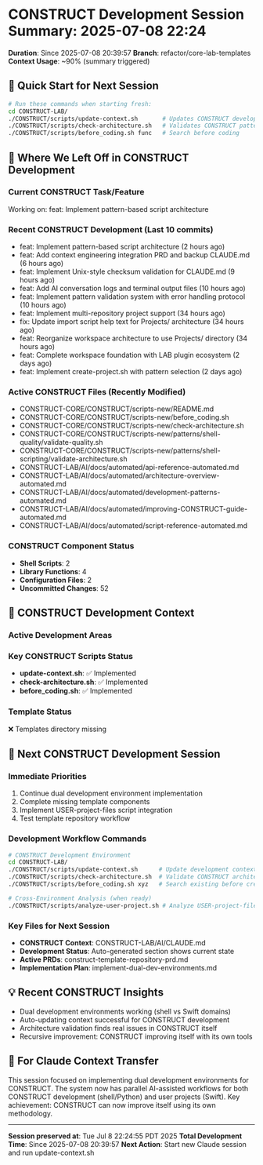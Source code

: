 # CONSTRUCT Development Session Summary: 2025-07-08 22:24
**Duration**: Since 2025-07-08 20:39:57
**Branch**: refactor/core-lab-templates
**Context Usage**: ~90% (summary triggered)

## 🎯 Quick Start for Next Session
```bash
# Run these commands when starting fresh:
cd CONSTRUCT-LAB/
./CONSTRUCT/scripts/update-context.sh       # Updates CONSTRUCT development context
./CONSTRUCT/scripts/check-architecture.sh   # Validates CONSTRUCT patterns
./CONSTRUCT/scripts/before_coding.sh func   # Search before coding
```

## 📍 Where We Left Off in CONSTRUCT Development

### Current CONSTRUCT Task/Feature
Working on: feat: Implement pattern-based script architecture

### Recent CONSTRUCT Development (Last 10 commits)
- feat: Implement pattern-based script architecture (2 hours ago)
- feat: Add context engineering integration PRD and backup CLAUDE.md (6 hours ago)
- feat: Implement Unix-style checksum validation for CLAUDE.md (9 hours ago)
- feat: Add AI conversation logs and terminal output files (10 hours ago)
- feat: Implement pattern validation system with error handling protocol (10 hours ago)
- feat: Implement multi-repository project support (34 hours ago)
- fix: Update import script help text for Projects/ architecture (34 hours ago)
- feat: Reorganize workspace architecture to use Projects/ directory (34 hours ago)
- feat: Complete workspace foundation with LAB plugin ecosystem (2 days ago)
- feat: Implement create-project.sh with pattern selection (2 days ago)

### Active CONSTRUCT Files (Recently Modified)
- CONSTRUCT-CORE/CONSTRUCT/scripts-new/README.md
- CONSTRUCT-CORE/CONSTRUCT/scripts-new/before_coding.sh
- CONSTRUCT-CORE/CONSTRUCT/scripts-new/check-architecture.sh
- CONSTRUCT-CORE/CONSTRUCT/scripts-new/patterns/shell-quality/validate-quality.sh
- CONSTRUCT-CORE/CONSTRUCT/scripts-new/patterns/shell-scripting/validate-architecture.sh
- CONSTRUCT-LAB/AI/docs/automated/api-reference-automated.md
- CONSTRUCT-LAB/AI/docs/automated/architecture-overview-automated.md
- CONSTRUCT-LAB/AI/docs/automated/development-patterns-automated.md
- CONSTRUCT-LAB/AI/docs/automated/improving-CONSTRUCT-guide-automated.md
- CONSTRUCT-LAB/AI/docs/automated/script-reference-automated.md

### CONSTRUCT Component Status
- **Shell Scripts**:        2
- **Library Functions**:        4
- **Configuration Files**:        2
- **Uncommitted Changes**:       52

## 🔧 CONSTRUCT Development Context

### Active Development Areas


### Key CONSTRUCT Scripts Status
- **update-context.sh**: ✅ Implemented
- **check-architecture.sh**: ✅ Implemented
- **before_coding.sh**: ✅ Implemented

### Template Status
❌ Templates directory missing

## 🚀 Next CONSTRUCT Development Session

### Immediate Priorities
1. Continue dual development environment implementation
2. Complete missing template components
3. Implement USER-project-files script integration
4. Test template repository workflow

### Development Workflow Commands
```bash
# CONSTRUCT Development Environment
cd CONSTRUCT-LAB/
./CONSTRUCT/scripts/update-context.sh      # Update development context
./CONSTRUCT/scripts/check-architecture.sh  # Validate CONSTRUCT architecture
./CONSTRUCT/scripts/before_coding.sh xyz   # Search existing before creating

# Cross-Environment Analysis (when ready)
./CONSTRUCT/scripts/analyze-user-project.sh # Analyze USER-project-files patterns
```

### Key Files for Next Session
- **CONSTRUCT Context**: CONSTRUCT-LAB/AI/CLAUDE.md
- **Development Status**: Auto-generated section shows current state
- **Active PRDs**: construct-template-repository-prd.md
- **Implementation Plan**: implement-dual-dev-environments.md

## 💡 Recent CONSTRUCT Insights
- Dual development environments working (shell vs Swift domains)
- Auto-updating context successful for CONSTRUCT development
- Architecture validation finds real issues in CONSTRUCT itself
- Recursive improvement: CONSTRUCT improving itself with its own tools

## 🤖 For Claude Context Transfer
This session focused on implementing dual development environments for CONSTRUCT. The system now has parallel AI-assisted workflows for both CONSTRUCT development (shell/Python) and user projects (Swift). Key achievement: CONSTRUCT can now improve itself using its own methodology.

---
**Session preserved at**: Tue Jul  8 22:24:55 PDT 2025
**Total Development Time**: Since 2025-07-08 20:39:57
**Next Action**: Start new Claude session and run update-context.sh
